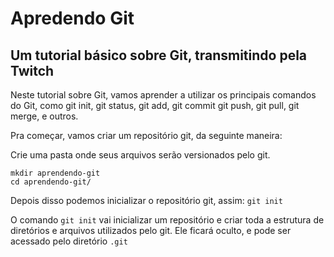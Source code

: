 # Apredendo Git
## Um tutorial básico sobre Git, transmitindo pela Twitch

Neste tutorial sobre Git, vamos aprender a utilizar os principais 
comandos do Git, como git init, git status, git add, git commit 
git push, git pull, git merge, e outros.

Pra começar, vamos criar um repositório git, da seguinte maneira:

Crie uma pasta onde seus arquivos serão versionados pelo git.
```
mkdir aprendendo-git
cd aprendendo-git/
```

Depois disso podemos inicializar o repositório git, assim:
`git init`

O comando `git init` vai inicializar um repositório e criar toda 
a estrutura de diretórios e arquivos utilizados pelo git. Ele 
ficará oculto, e pode ser acessado pelo diretório `.git`
